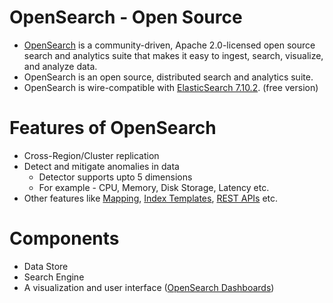 # OpenSearch - Open Source
- [OpenSearch](https://opensearch.org/docs/latest/) is a community-driven, Apache 2.0-licensed open source search and analytics suite that makes it easy to ingest, search, visualize, and analyze data.
- OpenSearch is an open source, distributed search and analytics suite.
- OpenSearch is wire-compatible with [ElasticSearch 7.10.2](../ElasticSearch/Readme.md). (free version)

# Features of OpenSearch
- Cross-Region/Cluster replication
- Detect and mitigate anomalies in data
    - Detector supports upto 5 dimensions
    - For example - CPU, Memory, Disk Storage, Latency etc.
- Other features like [Mapping](../Concepts/Mapping.md), [Index Templates](../Concepts/IndexTemplates.md), [REST APIs](../Concepts/RESTAPIs.md) etc.

# Components
- Data Store
- Search Engine
- A visualization and user interface ([OpenSearch Dashboards](Dashboard.md))